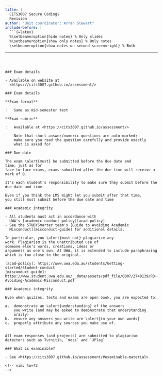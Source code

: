 ```yaml
---
title: |
  CITS3007 Secure Coding\
  Revision
author: "Unit coordinator: Arran Stewart"
include-before: |
  ```{=latex}
  %\setbeameroption{hide notes} % Only slides
  %\setbeameroption{show only notes} % Only notes
  \setbeameroption{show notes on second screen=right} % Both
  ```
---
```



### Exam details

- Available on website at
  <https://cits3007.github.io/assessment/>

### Exam details

**Exam format**

:   Same as mid-semester test

**Exam rubric**

:   Available at <https://cits3007.github.io/assessment/>

    Note that short answer/numeric questions are auto-marked;
    make sure you read the question carefully and provide exactly
    what is asked for

### Due date

The exam \alert{must} be submitted before the due date and
time; just as for
face-to-face exams, exams submitted after the due time will receive a
mark of 0.

It's each student's responsibility to make sure they submit before the
due date and time.

Even if you think the LMS might let you submit after that time,
you still must submit before the due date and time

### Academic integrity

- All students must act in accordance with
  UWA's [academic conduct policy][acad-policy].
- See the STUDYSmarter team's [Guide to Avoiding Academic
  Misconduct][misconduct-guide] for additional details.

In particular, you \alert{must not} plagiarize any
work. Plagiarism is the unattributed use of
someone else's words, creations, ideas or
arguments as one's own. At UWA, it is extended to include paraphrasing
which is too close to the original.

[acad-policy]: https://www.uwa.edu.au/students/Getting-started/Student-conduct
[misconduct-guide]: https://www.student.uwa.edu.au/__data/assets/pdf_file/0007/2748139/R3-Avoiding-Academic-Misconduct.pdf

### Academic integrity

Even when quizzes, tests and exams are open book, you are expected to:

a.  demonstrate an \alert{understanding} of the answers
    you write (and may be asked to demonstrate that understanding
    orally)
b.  ensure any answers you write are \alert{in your own words}
c.  properly attribute any sources you make use of.


All exam responses (and projects) are submitted to plagiarism
detectors such as Turnitin, `moss` and `JPlag`

### What is examinable?

- See <https://cits3007.github.io/assessment/#examinable-material>

<!-- vim: tw=72
-->
